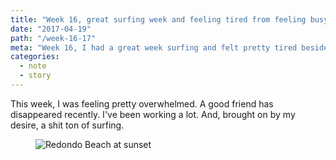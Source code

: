 ```yaml
---
title: "Week 16, great surfing week and feeling tired from feeling busy"
date: "2017-04-19"
path: "/week-16-17"
meta: "Week 16, I had a great week surfing and felt pretty tired besides that."
categories:
  - note
  - story
---
```


This week, I was feeling pretty overwhelmed. A good friend has disappeared recently. I've been working a lot. And, brought on by my desire, a shit ton of surfing.

<figure>
  <img src="https://yowainwright.imgix.net/wk-16/redondo.jpg?w=800&h=800&crop=focalpoint&auto=format" alt="Redondo Beach at sunset" />
</figure>
